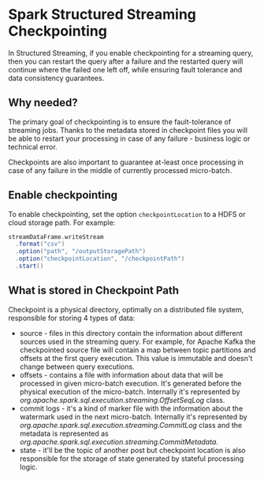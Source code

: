 
# Spark Structured Streaming Checkpointing

In Structured Streaming, if you enable checkpointing for a streaming query, then you can restart the query after a failure and the restarted query will continue where the failed one left off, while ensuring fault tolerance and data consistency guarantees.

## Why needed?
The primary goal of checkpointing is to ensure the fault-tolerance of streaming jobs. Thanks to the metadata stored in checkpoint files you will be able to restart your processing in case of any failure - business logic or technical error.

Checkpoints are also important to guarantee at-least once processing in case of any failure in the middle of currently processed micro-batch.

## Enable checkpointing
To enable checkpointing, set the option `checkpointLocation` to a HDFS or cloud storage path. For example:
```scala
streamDataFrame.writeStream
  .format("csv")
  .option("path", "/outputStoragePath")
  .option("checkpointLocation", "/checkpointPath")
  .start()
```
## What is stored in Checkpoint Path
Checkpoint is a physical directory, optimally on a distributed file system, responsible for storing 4 types of data:

-   source - files in this directory contain the information about different sources used in the streaming query. For example, for Apache Kafka the checkpointed source file will contain a map between topic partitions and offsets at the first query execution. This value is immutable and doesn't change between query executions.
-   offsets - contains a file with information about data that will be processed in given micro-batch execution. It's generated before the physical execution of the micro-batch. Internally it's represented by  _org.apache.spark.sql.execution.streaming.OffsetSeqLog_  class.
-   commit logs - it's a kind of marker file with the information about the watermark used in the next micro-batch. Internally it's represented by  _org.apache.spark.sql.execution.streaming.CommitLog_  class and the metadata is represented as  _org.apache.spark.sql.execution.streaming.CommitMetadata_.
-   state - it'll be the topic of another post but checkpoint location is also responsible for the storage of state generated by stateful processing logic.

<!--stackedit_data:
eyJoaXN0b3J5IjpbLTIxMDUwNTg0MDYsLTE2OTMxMzgzNTEsMT
Y1NjEzMjYyOCwyNDE3Mzg0NzcsNjg0MjA1MzcwLDE2MDA0MDM0
MzEsLTcyNzAxNTAwNywtOTU5MTM5Mjc4LDk4NTYzNTY1NCwtMT
U0MjYwODI1NCwtMTk0MjI4MzIyMCwtNDIyMzE4OTk0LC0zMjQy
ODA3MzAsLTIxMTQ1MDA0ODMsLTIxMjI0NjU3ODEsNDU4ODkwMD
EzLC0xNjU2ODc3MDEwLDExODM0NTIzNDgsLTE4OTU5ODk1NTEs
MjExNzgxMjg4MV19
-->
